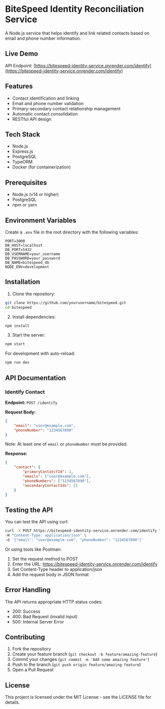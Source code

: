 # BiteSpeed Identity Reconciliation Service

A Node.js service that helps identify and link related contacts based on email and phone number information.

## Live Demo

API Endpoint: [https://bitespeed-identity-service.onrender.com/identify](https://bitespeed-identity-service.onrender.com/identify)

## Features

- Contact identification and linking
- Email and phone number validation
- Primary-secondary contact relationship management
- Automatic contact consolidation
- RESTful API design

## Tech Stack

- Node.js
- Express.js
- PostgreSQL
- TypeORM
- Docker (for containerization)

## Prerequisites

- Node.js (v14 or higher)
- PostgreSQL
- npm or yarn

## Environment Variables

Create a `.env` file in the root directory with the following variables:

```env
PORT=3000
DB_HOST=localhost
DB_PORT=5432
DB_USERNAME=your_username
DB_PASSWORD=your_password
DB_NAME=bitespeed_db
NODE_ENV=development
```

## Installation

1. Clone the repository:
```bash
git clone https://github.com/yourusername/bitespeed.git
cd bitespeed
```

2. Install dependencies:
```bash
npm install
```

3. Start the server:
```bash
npm start
```

For development with auto-reload:
```bash
npm run dev
```

## API Documentation

### Identify Contact

**Endpoint:** `POST /identify`

**Request Body:**
```json
{
    "email": "user@example.com",
    "phoneNumber": "1234567890"
}
```

Note: At least one of `email` or `phoneNumber` must be provided.

**Response:**
```json
{
    "contact": {
        "primaryContatctId": 1,
        "emails": ["user@example.com"],
        "phoneNumbers": ["1234567890"],
        "secondaryContactIds": []
    }
}
```

## Testing the API

You can test the API using curl:

```bash
curl -X POST https://bitespeed-identity-service.onrender.com/identify \
-H "Content-Type: application/json" \
-d '{"email": "user@example.com", "phoneNumber": "1234567890"}'
```

Or using tools like Postman:
1. Set the request method to POST
2. Enter the URL: https://bitespeed-identity-service.onrender.com/identify
3. Set Content-Type header to application/json
4. Add the request body in JSON format

## Error Handling

The API returns appropriate HTTP status codes:
- 200: Success
- 400: Bad Request (invalid input)
- 500: Internal Server Error

## Contributing

1. Fork the repository
2. Create your feature branch (`git checkout -b feature/amazing-feature`)
3. Commit your changes (`git commit -m 'Add some amazing feature'`)
4. Push to the branch (`git push origin feature/amazing-feature`)
5. Open a Pull Request

## License

This project is licensed under the MIT License - see the LICENSE file for details. 